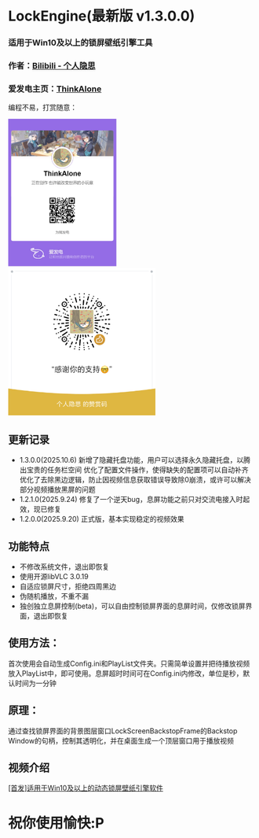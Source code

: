# LockEngine(最新版 v1.3.0.0)
### 适用于Win10及以上的锁屏壁纸引擎工具
### 作者：[Bilibili - 个人隐思](https://space.bilibili.com/1081364881 "来我主页玩玩ヾ(^∀^)ﾉ")
### 爱发电主页：[ThinkAlone](https://afdian.com/a/X1415 "您赞助的每一分都是我前进的动力")
编程不易，打赏随意：

<img src="/images/afdian-ThinkAlone.jpg" height="300" /> <img src="/images/mm_reward.png" height="300" />
## 更新记录
- 1.3.0.0(2025.10.6)
  新增了隐藏托盘功能，用户可以选择永久隐藏托盘，以腾出宝贵的任务栏空间
  优化了配置文件操作，使得缺失的配置项可以自动补齐
  优化了去除黑边逻辑，防止因视频信息获取错误导致除0崩溃，或许可以解决部分视频播放黑屏的问题
- 1.2.1.0(2025.9.24)
  修复了一个逆天bug，息屏功能之前只对交流电接入时起效，现已修复
- 1.2.0.0(2025.9.20)
  正式版，基本实现稳定的视频效果

## 功能特点
- 不修改系统文件，退出即恢复
- 使用开源libVLC 3.0.19
- 自适应锁屏尺寸，拒绝四周黑边
- 伪随机播放，不重不漏
- 独创独立息屏控制(beta)，可以自由控制锁屏界面的息屏时间，仅修改锁屏界面，退出即恢复

## 使用方法：
首次使用会自动生成Config.ini和PlayList文件夹。只需简单设置并把待播放视频放入PlayList中，即可使用。息屏超时时间可在Config.ini内修改，单位是秒，默认时间为一分钟

## 原理：
通过查找锁屏界面的背景图层窗口LockScreenBackstopFrame的Backstop Window的句柄，控制其透明化，并在桌面生成一个顶层窗口用于播放视频

## 视频介绍
[\[首发\]适用于Win10及以上的动态锁屏壁纸引擎软件](https://www.bilibili.com/video/BV1shJQzQELF/)

# 祝你使用愉快:P
